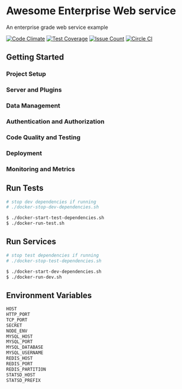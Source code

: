 # Awesome Enterprise Web service

An enterprise grade web service example

[![Code Climate](https://codeclimate.com/github/kkemple/awesome-enterprise-web-service/badges/gpa.svg)](https://codeclimate.com/github/kkemple/awesome-enterprise-web-service)
[![Test Coverage](https://codeclimate.com/github/kkemple/awesome-enterprise-web-service/badges/coverage.svg)](https://codeclimate.com/github/kkemple/awesome-enterprise-web-service/coverage)
[![Issue Count](https://codeclimate.com/github/kkemple/awesome-enterprise-web-service/badges/issue_count.svg)](https://codeclimate.com/github/kkemple/awesome-enterprise-web-service)
[![Circle CI](https://circleci.com/gh/kkemple/awesome-enterprise-web-service.svg?style=svg)](https://circleci.com/gh/kkemple/awesome-enterprise-web-service)

## Getting Started

### Project Setup

### Server and Plugins

### Data Management

### Authentication and Authorization

### Code Quality and Testing

### Deployment

### Monitoring and Metrics

## Run Tests

```bash
# stop dev dependencies if running
# ./docker-stop-dev-dependencies.sh

$ ./docker-start-test-dependencies.sh
$ ./docker-run-test.sh
```

## Run Services

```bash
# stop test dependencies if running
# ./docker-stop-test-dependencies.sh

$ ./docker-start-dev-dependencies.sh
$ ./docker-run-dev.sh
```


## Environment Variables
```bash
HOST
HTTP_PORT
TCP_PORT
SECRET
NODE_ENV
MYSQL_HOST
MYSQL_PORT
MYSQL_DATABASE
MYSQL_USERNAME
REDIS_HOST
REDIS_PORT
REDIS_PARTITION
STATSD_HOST
STATSD_PREFIX
```

